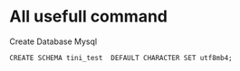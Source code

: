 # All usefull command

Create Database Mysql

`CREATE SCHEMA tini_test  DEFAULT CHARACTER SET utf8mb4;`
